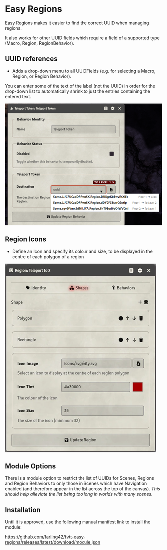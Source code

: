 # Easy Regions

Easy Regions makes it easier to find the correct UUID when managing regions.

It also works for other UUID fields which require a field of a supported type (Macro, Region, RegionBehavior).

## UUID references

- Adds a drop-down menu to all UUIDFields (e.g. for selecting a Macro, Region, or Region Behavior).

You can enter some of the text of the label (not the UUID) in order for the drop-down list to automatically shrink to just the entries containing the entered text.

![image](https://github.com/farling42/fvtt-easy-regions/blob/5d1c78cf532653e99a4853332fae5ea950b58bd8/images/easy-region-example.png)

## Region Icons

- Define an Icon and specify its colour and size, to be displayed in the centre of each polygon of a region.

![image](https://github.com/farling42/fvtt-easy-regions/blob/5d1c78cf532653e99a4853332fae5ea950b58bd8/images/region-icons.webp)

## Module Options

There is a module option to restrict the list of UUIDs for Scenes, Regions and Region Behaviors to only those in Scenes which have Navigation enabled (and therefore appear in the list across the top of the canvas). _This should help alleviate the list being too long in worlds with many scenes._

## Installation

Until it is approved, use the following manual manifest link to install the module: 

https://github.com/farling42/fvtt-easy-regions/releases/latest/download/module.json
